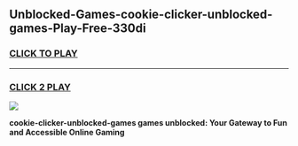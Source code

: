 
## Unblocked-Games-cookie-clicker-unblocked-games-Play-Free-330di
<h3>
<a href="https://premium76.site?title=cookie-clicker-unblocked-games&ref=19M">CLICK TO PLAY</a></h3>
<hr>

<h3>
<a href="https://premium76.site?title=cookie-clicker-unblocked-games&ref=19M">CLICK 2 PLAY</a>
  
</h3>

<a href="https://premium76.site?title=cookie-clicker-unblocked-games&ref=19M"><img src="https://clearcache.store/games.png"></a>


**cookie-clicker-unblocked-games games unblocked: Your Gateway to Fun and Accessible Online Gaming**
